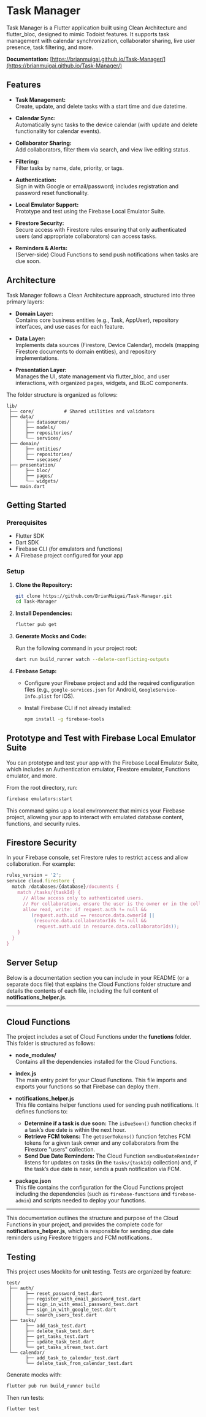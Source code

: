 # Task Manager

Task Manager is a Flutter application built using Clean Architecture and flutter_bloc, designed to mimic Todoist features. It supports task management with calendar synchronization, collaborator sharing, live user presence, task filtering, and more.

**Documentation:** [https://brianmuigai.github.io/Task-Manager/](https://brianmuigai.github.io/Task-Manager/)

## Features

- **Task Management:**  
  Create, update, and delete tasks with a start time and due datetime.

- **Calendar Sync:**  
  Automatically sync tasks to the device calendar (with update and delete functionality for calendar events).

- **Collaborator Sharing:**  
  Add collaborators, filter them via search, and view live editing status.

- **Filtering:**  
  Filter tasks by name, date, priority, or tags.

- **Authentication:**  
  Sign in with Google or email/password; includes registration and password reset functionality.

- **Local Emulator Support:**  
  Prototype and test using the Firebase Local Emulator Suite.

- **Firestore Security:**  
  Secure access with Firestore rules ensuring that only authenticated users (and appropriate collaborators) can access tasks.

- **Reminders & Alerts:**  
  (Server-side) Cloud Functions to send push notifications when tasks are due soon.

## Architecture

Task Manager follows a Clean Architecture approach, structured into three primary layers:

- **Domain Layer:**  
  Contains core business entities (e.g., Task, AppUser), repository interfaces, and use cases for each feature.

- **Data Layer:**  
  Implements data sources (Firestore, Device Calendar), models (mapping Firestore documents to domain entities), and repository implementations.

- **Presentation Layer:**  
  Manages the UI, state management via flutter_bloc, and user interactions, with organized pages, widgets, and BLoC components.

The folder structure is organized as follows:

```
lib/
 ├── core/           # Shared utilities and validators
 ├── data/
 │     ├── datasources/
 │     ├── models/
 │     ├── repositories/
 │     └── services/
 ├── domain/
 │     ├── entities/
 │     ├── repositories/
 │     └── usecases/
 ├── presentation/
 │     ├── bloc/
 │     ├── pages/
 │     └── widgets/
 └── main.dart
```

## Getting Started

### Prerequisites

- Flutter SDK  
- Dart SDK  
- Firebase CLI (for emulators and functions)  
- A Firebase project configured for your app

### Setup

1. **Clone the Repository:**

   ```bash
   git clone https://github.com/BrianMuigai/Task-Manager.git
   cd Task-Manager
   ```

2. **Install Dependencies:**

   ```bash
   flutter pub get
   ```

3. **Generate Mocks and Code:**

   Run the following command in your project root:

   ```bash
   dart run build_runner watch --delete-conflicting-outputs
   ```

4. **Firebase Setup:**

   - Configure your Firebase project and add the required configuration files (e.g., `google-services.json` for Android, `GoogleService-Info.plist` for iOS).
   - Install Firebase CLI if not already installed:

     ```bash
     npm install -g firebase-tools
     ```

## Prototype and Test with Firebase Local Emulator Suite

You can prototype and test your app with the Firebase Local Emulator Suite, which includes an Authentication emulator, Firestore emulator, Functions emulator, and more.

From the root directory, run:

```bash
firebase emulators:start
```

This command spins up a local environment that mimics your Firebase project, allowing your app to interact with emulated database content, functions, and security rules.

## Firestore Security

In your Firebase console, set Firestore rules to restrict access and allow collaboration. For example:

```js
rules_version = '2';
service cloud.firestore {
  match /databases/{database}/documents {
    match /tasks/{taskId} {
      // Allow access only to authenticated users.
      // For collaboration, ensure the user is the owner or in the collaborators array.
      allow read, write: if request.auth != null &&
         (request.auth.uid == resource.data.ownerId ||
          (resource.data.collaboratorIds != null &&
           request.auth.uid in resource.data.collaboratorIds));
    }
  }
}
```

## Server Setup

Below is a documentation section you can include in your README (or a separate docs file) that explains the Cloud Functions folder structure and details the contents of each file, including the full content of **notifications_helper.js**.

---

## Cloud Functions

The project includes a set of Cloud Functions under the **functions** folder. This folder is structured as follows:

- **node_modules/**  
  Contains all the dependencies installed for the Cloud Functions.

- **index.js**  
  The main entry point for your Cloud Functions. This file imports and exports your functions so that Firebase can deploy them.

- **notifications_helper.js**  
  This file contains helper functions used for sending push notifications. It defines functions to:
  - **Determine if a task is due soon:** The `isDueSoon()` function checks if a task’s due date is within the next hour.
  - **Retrieve FCM tokens:** The `getUserTokens()` function fetches FCM tokens for a given task owner and any collaborators from the Firestore "users" collection.
  - **Send Due Date Reminders:** The Cloud Function `sendDueDateReminder` listens for updates on tasks (in the `tasks/{taskId}` collection) and, if the task’s due date is near, sends a push notification via FCM.

- **package.json**  
  This file contains the configuration for the Cloud Functions project including the dependencies (such as `firebase-functions` and `firebase-admin`) and scripts needed to deploy your functions.

---

This documentation outlines the structure and purpose of the Cloud Functions in your project, and provides the complete code for **notifications_helper.js**, which is responsible for sending due date reminders using Firestore triggers and FCM notifications..


## Testing

This project uses Mockito for unit testing. Tests are organized by feature:

```
test/
 ├── auth/
 │     ├── reset_password_test.dart
 │     ├── register_with_email_password_test.dart
 │     ├── sign_in_with_email_password_test.dart
 │     ├── sign_in_with_google_test.dart
 │     └── search_users_test.dart
 ├── tasks/
 │     ├── add_task_test.dart
 │     ├── delete_task_test.dart
 │     ├── get_tasks_test.dart
 │     ├── update_task_test.dart
 │     └── get_tasks_stream_test.dart
 └── calendar/
       ├── add_task_to_calendar_test.dart
       └── delete_task_from_calendar_test.dart
```

Generate mocks with:

```bash
flutter pub run build_runner build
```

Then run tests:

```bash
flutter test
```
